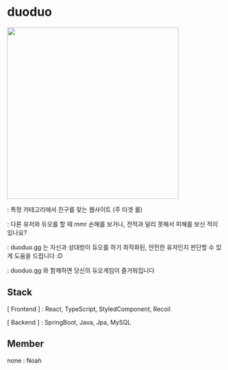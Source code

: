 # duoduo
<img src="https://user-images.githubusercontent.com/68249818/141679958-06e448e0-3837-418b-9792-eeb288733407.png" width="400" height="400"/>

: 특정 카테고리에서 친구를 찾는 웹사이트 (주 타겟 롤)

: 다른 유저와 듀오를 할 때 mmr 손해를 보거나, 전적과 달리 못해서 피해를 보신 적이 있나요?

: duoduo.gg 는 자신과 상대방이 듀오를 하기 최적화된, 안전한 유저인지 판단할 수 있게 도움을 드립니다 :D

: duoduo.gg 와 함께하면 당신의 듀오게임이 즐거워집니다

## Stack

[ Frontend ]
: React, TypeScript, StyledComponent, Recoil

[ Backend ]
: SpringBoot, Java, Jpa, MySQL

## Member
none
: Noah
